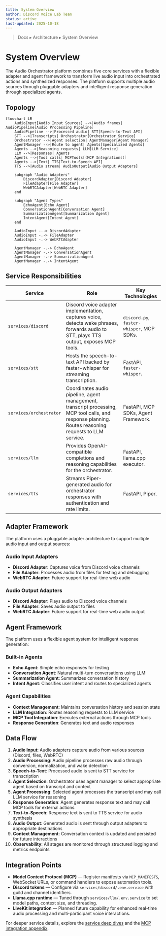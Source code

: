 ```yaml
---
title: System Overview
author: Discord Voice Lab Team
status: active
last-updated: 2025-10-18
---
```


<!-- markdownlint-disable-next-line MD041 -->
> Docs ▸ Architecture ▸ System Overview

# System Overview

<!-- markdownlint-disable MD013 -->
The Audio Orchestrator platform combines five core services with a flexible adapter and agent framework to transform live audio input into orchestrated actions and synthesized responses. The platform supports multiple audio sources through pluggable adapters and intelligent response generation through specialized agents.
<!-- markdownlint-enable MD013 -->

## Topology

```mermaid
flowchart LR
    AudioInput[Audio Input Sources] -->|Audio frames| AudioPipeline[Audio Processing Pipeline]
    AudioPipeline -->|Processed audio| STT[Speech-to-Text API]
    STT -->|Transcripts| Orchestrator[Orchestrator Service]
    Orchestrator -->|Agent selection| AgentManager[Agent Manager]
    AgentManager -->|Route to agent| Agents[Specialized Agents]
    Agents -->|Reasoning requests| LLM[LLM Service]
    LLM -->|Responses| Agents
    Agents -->|Tool calls| MCPTools[(MCP Integrations)]
    Agents -->|Text| TTS[Text-to-Speech API]
    TTS -->|Audio stream| AudioOutput[Audio Output Adapters]
    
    subgraph "Audio Adapters"
        DiscordAdapter[Discord Adapter]
        FileAdapter[File Adapter]
        WebRTCAdapter[WebRTC Adapter]
    end
    
    subgraph "Agent Types"
        EchoAgent[Echo Agent]
        ConversationAgent[Conversation Agent]
        SummarizationAgent[Summarization Agent]
        IntentAgent[Intent Agent]
    end
    
    AudioInput -.-> DiscordAdapter
    AudioInput -.-> FileAdapter
    AudioInput -.-> WebRTCAdapter
    
    AgentManager -.-> EchoAgent
    AgentManager -.-> ConversationAgent
    AgentManager -.-> SummarizationAgent
    AgentManager -.-> IntentAgent
```

## Service Responsibilities

| Service | Role | Key Technologies |
| --- | --- | --- |
| `services/discord` | Discord voice adapter implementation, captures voice, detects wake phrases, forwards audio to STT, plays TTS output, exposes MCP tools. | `discord.py`, `faster-whisper`, MCP SDKs. |
| `services/stt` | Hosts the speech-to-text API backed by faster-whisper for streaming transcription. | FastAPI, `faster-whisper`. |
| `services/orchestrator` | Coordinates audio pipeline, agent management, transcript processing, MCP tool calls, and response planning. Routes reasoning requests to LLM service. | FastAPI, MCP SDKs, Agent Framework. |
| `services/llm` | Provides OpenAI-compatible completions and reasoning capabilities for the orchestrator. | FastAPI, llama.cpp executor. |
| `services/tts` | Streams Piper-generated audio for orchestrator responses with authentication and rate limits. | FastAPI, Piper. |

## Adapter Framework

The platform uses a pluggable adapter architecture to support multiple audio input and output sources:

### Audio Input Adapters

-  **Discord Adapter**: Captures voice from Discord voice channels
-  **File Adapter**: Processes audio from files for testing and debugging
-  **WebRTC Adapter**: Future support for real-time web audio

### Audio Output Adapters

-  **Discord Adapter**: Plays audio to Discord voice channels
-  **File Adapter**: Saves audio output to files
-  **WebRTC Adapter**: Future support for real-time web audio output

## Agent Framework

The platform uses a flexible agent system for intelligent response generation:

### Built-in Agents

-  **Echo Agent**: Simple echo responses for testing
-  **Conversation Agent**: Natural multi-turn conversations using LLM
-  **Summarization Agent**: Summarizes conversation history
-  **Intent Agent**: Classifies user intent and routes to specialized agents

### Agent Capabilities

-  **Context Management**: Maintains conversation history and session state
-  **LLM Integration**: Routes reasoning requests to LLM service
-  **MCP Tool Integration**: Executes external actions through MCP tools
-  **Response Generation**: Generates text and audio responses

## Data Flow

1.  **Audio Input**: Audio adapters capture audio from various sources (Discord, files, WebRTC)
2.  **Audio Processing**: Audio pipeline processes raw audio through conversion, normalization, and wake detection
3.  **Speech-to-Text**: Processed audio is sent to STT service for transcription
4.  **Agent Selection**: Orchestrator uses agent manager to select appropriate agent based on transcript and context
5.  **Agent Processing**: Selected agent processes the transcript and may call LLM service for reasoning
6.  **Response Generation**: Agent generates response text and may call MCP tools for external actions
7.  **Text-to-Speech**: Response text is sent to TTS service for audio synthesis
8.  **Audio Output**: Generated audio is sent through output adapters to appropriate destinations
9.  **Context Management**: Conversation context is updated and persisted for future interactions
10.  **Observability**: All stages are monitored through structured logging and metrics endpoints

## Integration Points

-  **Model Context Protocol (MCP)** — Register manifests via `MCP_MANIFESTS`, WebSocket URLs, or command handlers to expose automation tools.
-  **Discord tokens** — Configure via `services/discord/.env.service` with guild and channel identifiers.
-  **Llama.cpp runtime** — Tuned through `services/llm/.env.service` to set model paths, context size, and threading.
-  **LiveKit integration** — Planned future capability for enhanced real-time audio processing and multi-participant voice interactions.

For deeper service details, explore the [service deep dives](service-deep-dives/discord.md) and the
[MCP integration appendix](integration/mcp.md).
